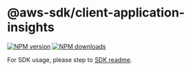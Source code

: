# @aws-sdk/client-application-insights

[![NPM version](https://img.shields.io/npm/v/@aws-sdk/client-application-insights/rc.svg)](https://www.npmjs.com/package/@aws-sdk/client-application-insights)
[![NPM downloads](https://img.shields.io/npm/dm/@aws-sdk/client-application-insights.svg)](https://www.npmjs.com/package/@aws-sdk/client-application-insights)

For SDK usage, please step to [SDK readme](https://github.com/aws/aws-sdk-js-v3).
